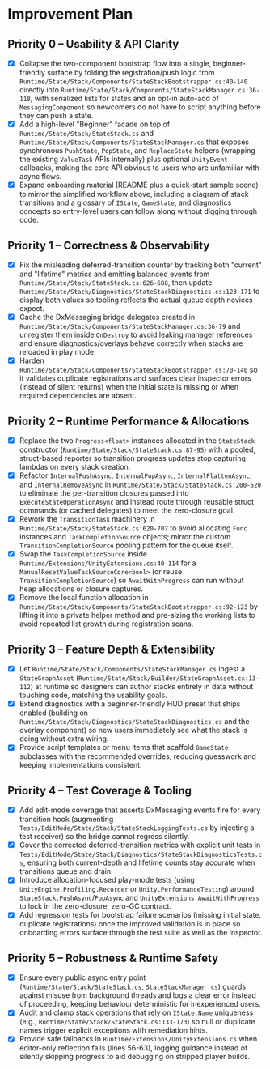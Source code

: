 # Improvement Plan

## Priority 0 – Usability & API Clarity
- [x] Collapse the two-component bootstrap flow into a single, beginner-friendly surface by folding the registration/push logic from `Runtime/State/Stack/Components/StateStackBootstrapper.cs:40-140` directly into `Runtime/State/Stack/Components/StateStackManager.cs:36-118`, with serialized lists for states and an opt-in auto-add of `MessagingComponent` so newcomers do not have to script anything before they can push a state.
- [x] Add a high-level "Beginner" facade on top of `Runtime/State/Stack/StateStack.cs` and `Runtime/State/Stack/Components/StateStackManager.cs` that exposes synchronous `PushState`, `PopState`, and `ReplaceState` helpers (wrapping the existing `ValueTask` APIs internally) plus optional `UnityEvent` callbacks, making the core API obvious to users who are unfamiliar with async flows.
- [x] Expand onboarding material (README plus a quick-start sample scene) to mirror the simplified workflow above, including a diagram of stack transitions and a glossary of `IState`, `GameState`, and diagnostics concepts so entry-level users can follow along without digging through code.

## Priority 1 – Correctness & Observability
- [x] Fix the misleading deferred-transition counter by tracking both "current" and "lifetime" metrics and emitting balanced events from `Runtime/State/Stack/StateStack.cs:626-688`, then update `Runtime/State/Stack/Diagnostics/StateStackDiagnostics.cs:123-171` to display both values so tooling reflects the actual queue depth novices expect.
- [x] Cache the DxMessaging bridge delegates created in `Runtime/State/Stack/Components/StateStackManager.cs:36-79` and unregister them inside `OnDestroy` to avoid leaking manager references and ensure diagnostics/overlays behave correctly when stacks are reloaded in play mode.
- [x] Harden `Runtime/State/Stack/Components/StateStackBootstrapper.cs:70-140` so it validates duplicate registrations and surfaces clear inspector errors (instead of silent returns) when the initial state is missing or when required dependencies are absent.

## Priority 2 – Runtime Performance & Allocations
- [x] Replace the two `Progress<float>` instances allocated in the `StateStack` constructor (`Runtime/State/Stack/StateStack.cs:87-95`) with a pooled, struct-based reporter so transition progress updates stop capturing lambdas on every stack creation.
- [x] Refactor `InternalPushAsync`, `InternalPopAsync`, `InternalFlattenAsync`, and `InternalRemoveAsync` in `Runtime/State/Stack/StateStack.cs:200-520` to eliminate the per-transition closures passed into `ExecuteStateOperationAsync` and instead route through reusable struct commands (or cached delegates) to meet the zero-closure goal.
- [x] Rework the `TransitionTask` machinery in `Runtime/State/Stack/StateStack.cs:620-707` to avoid allocating `Func` instances and `TaskCompletionSource` objects; mirror the custom `TransitionCompletionSource` pooling pattern for the queue itself.
- [x] Swap the `TaskCompletionSource` inside `Runtime/Extensions/UnityExtensions.cs:40-114` for a `ManualResetValueTaskSourceCore<bool>` (or reuse `TransitionCompletionSource`) so `AwaitWithProgress` can run without heap allocations or closure captures.
- [x] Remove the local function allocation in `Runtime/State/Stack/Components/StateStackBootstrapper.cs:92-123` by lifting it into a private helper method and pre-sizing the working lists to avoid repeated list growth during registration scans.

## Priority 3 – Feature Depth & Extensibility
- [x] Let `Runtime/State/Stack/Components/StateStackManager.cs` ingest a `StateGraphAsset` (`Runtime/State/Stack/Builder/StateGraphAsset.cs:13-112`) at runtime so designers can author stacks entirely in data without touching code, matching the usability goals.
- [x] Extend diagnostics with a beginner-friendly HUD preset that ships enabled (building on `Runtime/State/Stack/Diagnostics/StateStackDiagnostics.cs` and the overlay component) so new users immediately see what the stack is doing without extra wiring.
- [x] Provide script templates or menu items that scaffold `GameState` subclasses with the recommended overrides, reducing guesswork and keeping implementations consistent.

## Priority 4 – Test Coverage & Tooling
- [x] Add edit-mode coverage that asserts DxMessaging events fire for every transition hook (augmenting `Tests/EditMode/State/Stack/StateStackLoggingTests.cs` by injecting a test receiver) so the bridge cannot regress silently.
- [x] Cover the corrected deferred-transition metrics with explicit unit tests in `Tests/EditMode/State/Stack/Diagnostics/StateStackDiagnosticsTests.cs`, ensuring both current-depth and lifetime counts stay accurate when transitions queue and drain.
- [x] Introduce allocation-focused play-mode tests (using `UnityEngine.Profiling.Recorder` or `Unity.PerformanceTesting`) around `StateStack.PushAsync`/`PopAsync` and `UnityExtensions.AwaitWithProgress` to lock in the zero-closure, zero-GC contract.
- [x] Add regression tests for bootstrap failure scenarios (missing initial state, duplicate registrations) once the improved validation is in place so onboarding errors surface through the test suite as well as the inspector.

## Priority 5 – Robustness & Runtime Safety
- [x] Ensure every public async entry point (`Runtime/State/Stack/StateStack.cs`, `StateStackManager.cs`) guards against misuse from background threads and logs a clear error instead of proceeding, keeping behaviour deterministic for inexperienced users.
- [x] Audit and clamp stack operations that rely on `IState.Name` uniqueness (e.g., `Runtime/State/Stack/StateStack.cs:133-173`) so null or duplicate names trigger explicit exceptions with remediation hints.
- [x] Provide safe fallbacks in `Runtime/Extensions/UnityExtensions.cs` when editor-only reflection fails (lines 56-63), logging guidance instead of silently skipping progress to aid debugging on stripped player builds.
